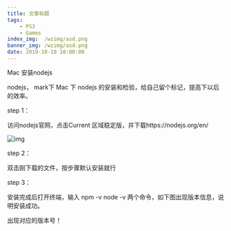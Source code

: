```yaml
---
title: 文章标题
tags: 
    - PS3
    - Games
index_img:  /wzimg/asd.png
banner_img: /wzimg/asd.png
date: 2019-10-10 10:00:00
---
```




Mac 安装nodejs 

nodejs， mark下 Mac 下 nodejs 的安装和检验，给自己留个标记，提高下以后的效率。

step 1：

访问nodejs官网，点击Current 区域稳定版，并下载https://nodejs.org/en/

![img](https://img-blog.csdnimg.cn/20190430184514879.png?x-oss-process=image/watermark,type_ZmFuZ3poZW5naGVpdGk,shadow_10,text_aHR0cHM6Ly9ibG9nLmNzZG4ubmV0L3lzdDE5OTEwNzAy,size_16,color_FFFFFF,t_70)

step 2：

双击刚下载的文件，按步骤默认安装就行

step 3：

安装完成后打开终端，输入 
npm -v 
node -v 
两个命令，如下图出现版本信息，说明安装成功。

出现对应的版本号！



